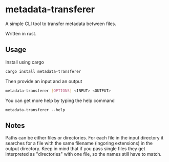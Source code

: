# metadata-transferer

A simple CLI tool to transfer metadata between files.

Written in rust.

## Usage

Install using cargo

```bash
cargo install metadata-transferer
```

Then provide an input and an output

```bash
metadata-transferer [OPTIONS] <INPUT> <OUTPUT>
```

You can get more help by typing the help command

```
metadata-transferer --help
```

## Notes 

Paths can be either files or directories. For each file in the input directory it searches for a file with the same filename (ingoring extensions) in the output directory. Keep in mind that if you pass single files they get interpreted as "directories" with one file, so the names still have to match. 